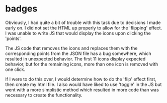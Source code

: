 # badges

Obviously, I had quite a bit of trouble with this task due to decisions I made early on. I did not set the HTML up properly to allow for the 'flipping'
effect. I was unable to write JS that would display the icons upon clicking the 'points'.

The JS code that removes the icons and replaces them with the corresponding points from the JSON file has a bug somewhere, which resulted in unexpected behavior. The first 11 icons display expected behavior, but for the remaining icons, more than one icon is removed with one click.

If I were to do this over, I would determine how to do the 'flip' effect first, then create my html file. I also would have liked to use 'toggle' 
in the JS but went with a more simplistic method which resulted in more code than was necessary to create the functionality.

